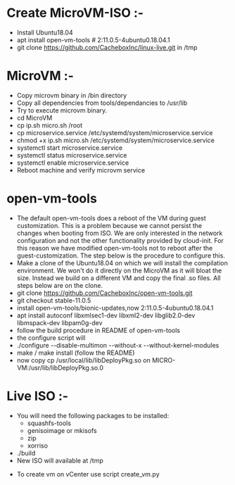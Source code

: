 # Create MicroVM-ISO :- 

* Install Ubuntu18.04
* apt install open-vm-tools # 2:11.0.5-4ubuntu0.18.04.1
* git clone https://github.com/CacheboxInc/linux-live.git in /tmp

# MicroVM :-
   
   - Copy microvm binary in /bin directory
   - Copy all dependencies from tools/dependancies to /usr/lib
   - Try to execute microvm binary.
   - cd MicroVM
   - cp ip.sh micro.sh  /root
   - cp microservice.service  /etc/systemd/system/microservice.service 
   - chmod +x ip.sh micro.sh /etc/systemd/system/microservice.service
   - systemctl start microservice.service
   - systemctl status microservice.service
   - systemctl enable microservice.service
   - Reboot machine and verify microvm service

# open-vm-tools

* The default open-vm-tools does a reboot of the VM during guest customization. This is a problem because we cannot persist the changes when booting from ISO. We are only interested in the network configuration and not the other functionality provided by cloud-init. For this reason we have modified open-vm-tools not to reboot after the guest-customization. The step below is the procedure to configure this.
* Make a clone of the Ubuntu18.04 on which we will install the compilation environment. We won't do it directly on the MicroVM as it will bloat the size. Instead we build on a different VM and copy the final .so files. All steps below are on the clone.
* git clone https://github.com/CacheboxInc/open-vm-tools.git
* git checkout stable-11.0.5
* install open-vm-tools/bionic-updates,now 2:11.0.5-4ubuntu0.18.04.1
* apt install autoconf libxmlsec1-dev  libxml2-dev  libglib2.0-dev libmspack-dev libpam0g-dev
* follow the build procedure in README of open-vm-tools
* the configure script will
* ./configure --disable-multimon --without-x  --without-kernel-modules
* make / make install (follow the README)
* now copy cp /usr/local/lib/libDeployPkg.so on MICRO-VM:/usr/lib/libDeployPkg.so.0

# Live ISO :-

   - You will need the following packages to be installed:
      - squashfs-tools
      - genisoimage or mkisofs
      - zip
      - xorriso
   - ./build
   - New ISO will available at /tmp

* To create vm on vCenter use script create_vm.py

